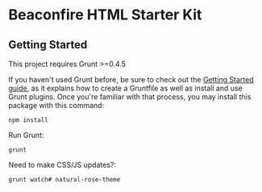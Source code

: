 # Beaconfire HTML Starter Kit #

## Getting Started ##
This project requires Grunt >=0.4.5

If you haven't used Grunt before, be sure to check out the [Getting Started guide](http://gruntjs.com/getting-started "Getting Started"), as it explains how to create a Gruntfile as well as install and use Grunt plugins. Once you're familiar with that process, you may install this package with this command:

	npm install

Run Grunt:

	grunt

Need to make CSS/JS updates?:

	grunt watch# natural-rose-theme
